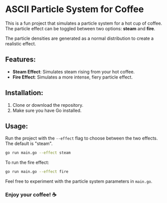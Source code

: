 # ASCII Particle System for Coffee

This is a fun project that simulates a particle system for a hot cup of coffee. The particle effect can be toggled between two options: **steam** and **fire**.

The particle densities are generated as a normal distribution to create a realistic effect.

## Features:
- **Steam Effect**: Simulates steam rising from your hot coffee.
- **Fire Effect**: Simulates a more intense, fiery particle effect.

## Installation:
1. Clone or download the repository.
2. Make sure you have Go installed.

## Usage:
Run the project with the `--effect` flag to choose between the two effects. The default is "steam".

```bash
go run main.go --effect steam
```
To run the fire effect:
```bash
go run main.go --effect fire
```

Feel free to experiment with the particle system parameters in `main.go`.

### Enjoy your coffee! ☕
